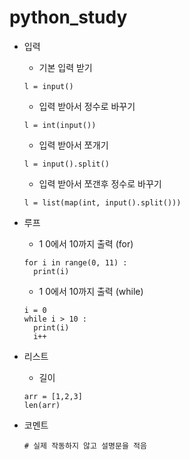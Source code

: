 # python_study

* 입력
  * 기본 입력 받기
  ```
  l = input()
  ```

  * 입력 받아서 정수로 바꾸기
  ```
  l = int(input())
  ```

  * 입력 받아서 쪼개기
  ```
  l = input().split()
  ```

  * 입력 받아서 쪼갠후 정수로 바꾸기
  ```
  l = list(map(int, input().split()))
  ```

* 루프
  * 1 0에서 10까지 출력 (for)
  ```
  for i in range(0, 11) :
    print(i)
  ```

  * 1 0에서 10까지 출력 (while)
  ```
  i = 0
  while i > 10 :
    print(i)
    i++
  ```

* 리스트
  * 길이 
  ```
  arr = [1,2,3]
  len(arr)
  ```

* 코멘트
  ```
  # 실제 작동하지 않고 설명문을 적음
  ```  
